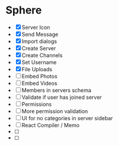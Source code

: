 # Sphere
- [x] Server Icon
- [x] Send Message
- [x] Import dialogs
- [x] Create Server
- [x] Create Channels
- [x] Set Username
- [x] File Uploads
- [ ] Embed Photos
- [ ] Embed Videos
- [ ] Members in servers schema
- [ ] Validate if user has joined server
- [ ] Permissions
- [ ] More permission validation
- [ ] UI for no categories in server sidebar
- [ ] React Compiler / Memo
- [ ] 
- [ ] 